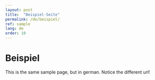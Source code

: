 ```yaml
---
layout: post
title:  "Beispiel-Seite"
permalink: /de/beispiel/
ref: sample
lang: de
order: 10
---
```

# Beispiel
This is the same sample page, but in german. Notice the different url!